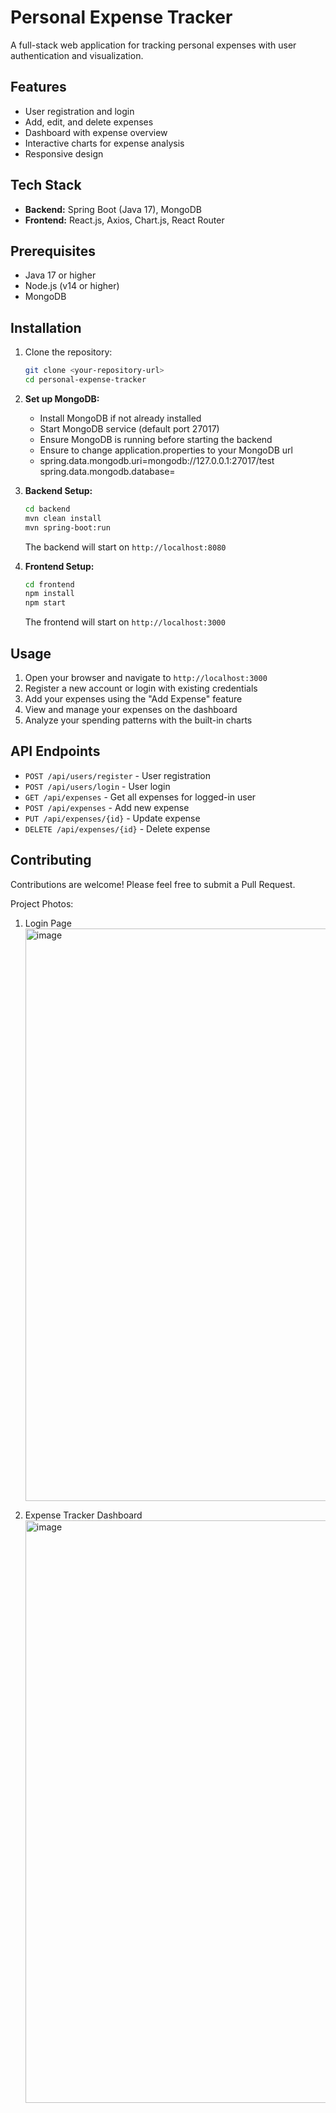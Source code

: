 # Personal Expense Tracker

A full-stack web application for tracking personal expenses with user authentication and visualization.

## Features

- User registration and login
- Add, edit, and delete expenses
- Dashboard with expense overview
- Interactive charts for expense analysis
- Responsive design

## Tech Stack

- **Backend:** Spring Boot (Java 17), MongoDB
- **Frontend:** React.js, Axios, Chart.js, React Router

## Prerequisites

- Java 17 or higher
- Node.js (v14 or higher)
- MongoDB

## Installation

1. Clone the repository:
   ```bash
   git clone <your-repository-url>
   cd personal-expense-tracker
   ```
2. **Set up MongoDB:**
   - Install MongoDB if not already installed
   - Start MongoDB service (default port 27017)
   - Ensure MongoDB is running before starting the backend
   - Ensure to change application.properties to your MongoDB url
   - spring.data.mongodb.uri=mongodb://127.0.0.1:27017/test
     spring.data.mongodb.database=<database-name>

2. **Backend Setup:**
   ```bash
   cd backend
   mvn clean install
   mvn spring-boot:run
   ```
   The backend will start on `http://localhost:8080`

3. **Frontend Setup:**
   ```bash
   cd frontend
   npm install
   npm start
   ```
   The frontend will start on `http://localhost:3000`

## Usage

1. Open your browser and navigate to `http://localhost:3000`
2. Register a new account or login with existing credentials
3. Add your expenses using the "Add Expense" feature
4. View and manage your expenses on the dashboard
5. Analyze your spending patterns with the built-in charts

## API Endpoints

- `POST /api/users/register` - User registration
- `POST /api/users/login` - User login
- `GET /api/expenses` - Get all expenses for logged-in user
- `POST /api/expenses` - Add new expense
- `PUT /api/expenses/{id}` - Update expense
- `DELETE /api/expenses/{id}` - Delete expense

## Contributing

Contributions are welcome! Please feel free to submit a Pull Request.


Project Photos:
1. Login Page
   <img width="1789" height="916" alt="image" src="https://github.com/user-attachments/assets/620d32f6-5137-403c-bffa-fd74600cf688" />

2. Expense Tracker Dashboard
   <img width="1352" height="932" alt="image" src="https://github.com/user-attachments/assets/c3acc942-d902-4d8f-8644-7b73e0cb4df9" />

